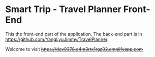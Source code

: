 # Smart Trip - Travel Planner Front-End

This the front-end part of the application. The back-end part is in https://github.com/YangLyuJimmy/TravelPlanner.

Welcome to visit ~~https://dev9378.d4m3rtx1rgz02.amplifyapp.com~~
